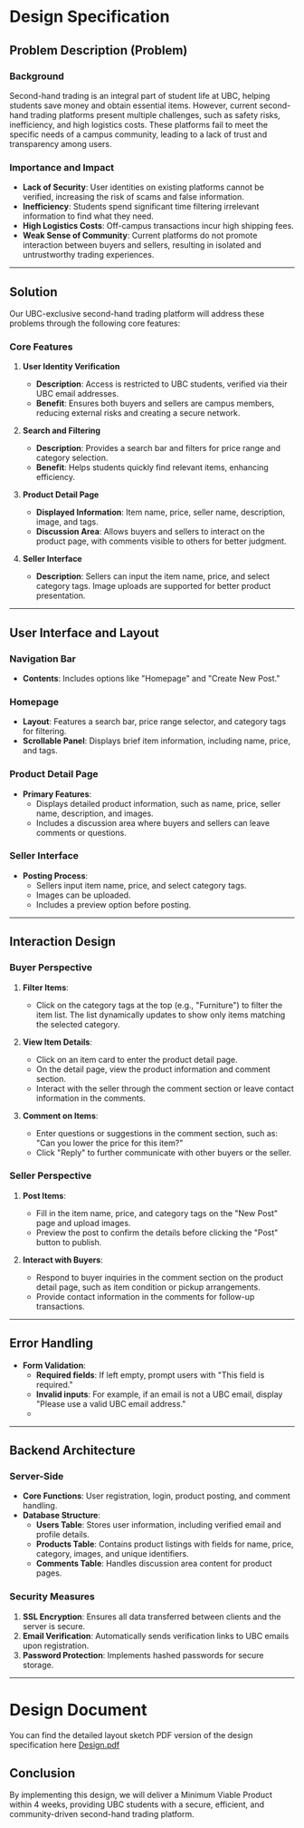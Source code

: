 # Design Specification

## Problem Description (Problem)

### Background
Second-hand trading is an integral part of student life at UBC, helping students save money and obtain essential items. However, current second-hand trading platforms present multiple challenges, such as safety risks, inefficiency, and high logistics costs. These platforms fail to meet the specific needs of a campus community, leading to a lack of trust and transparency among users.

### Importance and Impact
- **Lack of Security**: User identities on existing platforms cannot be verified, increasing the risk of scams and false information.
- **Inefficiency**: Students spend significant time filtering irrelevant information to find what they need.
- **High Logistics Costs**: Off-campus transactions incur high shipping fees.
- **Weak Sense of Community**: Current platforms do not promote interaction between buyers and sellers, resulting in isolated and untrustworthy trading experiences.

---

## Solution
Our UBC-exclusive second-hand trading platform will address these problems through the following core features:

### Core Features
1. **User Identity Verification**
   - **Description**: Access is restricted to UBC students, verified via their UBC email addresses.
   - **Benefit**: Ensures both buyers and sellers are campus members, reducing external risks and creating a secure network.

2. **Search and Filtering**
   - **Description**: Provides a search bar and filters for price range and category selection.
   - **Benefit**: Helps students quickly find relevant items, enhancing efficiency.

3. **Product Detail Page**
   - **Displayed Information**: Item name, price, seller name, description, image, and tags.
   - **Discussion Area**: Allows buyers and sellers to interact on the product page, with comments visible to others for better judgment.

4. **Seller Interface**
   - **Description**: Sellers can input the item name, price, and select category tags. Image uploads are supported for better product presentation.

---

## User Interface and Layout

### Navigation Bar
- **Contents**: Includes options like "Homepage" and "Create New Post."

### Homepage
- **Layout**: Features a search bar, price range selector, and category tags for filtering.
- **Scrollable Panel**: Displays brief item information, including name, price, and tags.

### Product Detail Page
- **Primary Features**:
  - Displays detailed product information, such as name, price, seller name, description, and images.
  - Includes a discussion area where buyers and sellers can leave comments or questions.

### Seller Interface
- **Posting Process**:
  - Sellers input item name, price, and select category tags.
  - Images can be uploaded.
  - Includes a preview option before posting.
---

## Interaction Design

### Buyer Perspective
1. **Filter Items**:
   - Click on the category tags at the top (e.g., "Furniture") to filter the item list. The list dynamically updates to show only items matching the selected category.

2. **View Item Details**:
   - Click on an item card to enter the product detail page.
   - On the detail page, view the product information and comment section.
   - Interact with the seller through the comment section or leave contact information in the comments.

3. **Comment on Items**:
   - Enter questions or suggestions in the comment section, such as: "Can you lower the price for this item?"
   - Click "Reply" to further communicate with other buyers or the seller.

### Seller Perspective
1. **Post Items**:
   - Fill in the item name, price, and category tags on the "New Post" page and upload images.
   - Preview the post to confirm the details before clicking the "Post" button to publish.

2. **Interact with Buyers**:
   - Respond to buyer inquiries in the comment section on the product detail page, such as item condition or pickup arrangements.
   - Provide contact information in the comments for follow-up transactions.

---
## Error Handling
- **Form Validation**:
  - **Required fields**: If left empty, prompt users with "This field is required."
  - **Invalid inputs**: For example, if an email is not a UBC email, display "Please use a valid UBC email address."
  - 
---

## Backend Architecture

### Server-Side
- **Core Functions**: User registration, login, product posting, and comment handling.
- **Database Structure**:
  - **Users Table**: Stores user information, including verified email and profile details.
  - **Products Table**: Contains product listings with fields for name, price, category, images, and unique identifiers.
  - **Comments Table**: Handles discussion area content for product pages.

### Security Measures
1. **SSL Encryption**: Ensures all data transferred between clients and the server is secure.
2. **Email Verification**: Automatically sends verification links to UBC emails upon registration.
3. **Password Protection**: Implements hashed passwords for secure storage.
---

# Design Document

You can find the detailed layout sketch PDF version of the design specification here [Design.pdf](./Design.pdf)

## Conclusion

By implementing this design, we will deliver a Minimum Viable Product within 4 weeks, providing UBC students with a secure, efficient, and community-driven second-hand trading platform.
